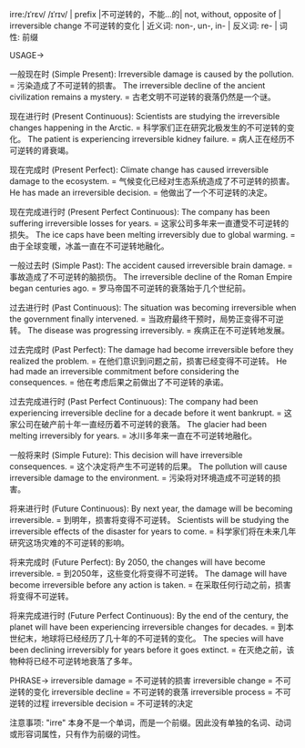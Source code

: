 irre:/ɪˈrɛv/ /ɪˈrɪv/ | prefix |不可逆转的，不能…的| not, without, opposite of | irreversible change 不可逆转的变化 | 近义词: non-, un-, in- | 反义词: re- | 词性: 前缀

USAGE->

一般现在时 (Simple Present):
Irreversible damage is caused by the pollution. = 污染造成了不可逆转的损害。
The irreversible decline of the ancient civilization remains a mystery. = 古老文明不可逆转的衰落仍然是一个谜。


现在进行时 (Present Continuous):
Scientists are studying the irreversible changes happening in the Arctic. = 科学家们正在研究北极发生的不可逆转的变化。
The patient is experiencing irreversible kidney failure. = 病人正在经历不可逆转的肾衰竭。


现在完成时 (Present Perfect):
Climate change has caused irreversible damage to the ecosystem. = 气候变化已经对生态系统造成了不可逆转的损害。
He has made an irreversible decision. = 他做出了一个不可逆转的决定。


现在完成进行时 (Present Perfect Continuous):
The company has been suffering irreversible losses for years. = 这家公司多年来一直遭受不可逆转的损失。
The ice caps have been melting irreversibly due to global warming. = 由于全球变暖，冰盖一直在不可逆转地融化。


一般过去时 (Simple Past):
The accident caused irreversible brain damage. = 事故造成了不可逆转的脑损伤。
The irreversible decline of the Roman Empire began centuries ago. = 罗马帝国不可逆转的衰落始于几个世纪前。


过去进行时 (Past Continuous):
The situation was becoming irreversible when the government finally intervened. = 当政府最终干预时，局势正变得不可逆转。
The disease was progressing irreversibly.  = 疾病正在不可逆转地发展。


过去完成时 (Past Perfect):
The damage had become irreversible before they realized the problem. = 在他们意识到问题之前，损害已经变得不可逆转。
He had made an irreversible commitment before considering the consequences. = 他在考虑后果之前做出了不可逆转的承诺。


过去完成进行时 (Past Perfect Continuous):
The company had been experiencing irreversible decline for a decade before it went bankrupt. = 这家公司在破产前十年一直经历着不可逆转的衰落。
The glacier had been melting irreversibly for years. = 冰川多年来一直在不可逆转地融化。


一般将来时 (Simple Future):
This decision will have irreversible consequences. = 这个决定将产生不可逆转的后果。
The pollution will cause irreversible damage to the environment. = 污染将对环境造成不可逆转的损害。


将来进行时 (Future Continuous):
By next year, the damage will be becoming irreversible. = 到明年，损害将变得不可逆转。
Scientists will be studying the irreversible effects of the disaster for years to come. = 科学家们将在未来几年研究这场灾难的不可逆转的影响。


将来完成时 (Future Perfect):
By 2050, the changes will have become irreversible. = 到2050年，这些变化将变得不可逆转。
The damage will have become irreversible before any action is taken. = 在采取任何行动之前，损害将变得不可逆转。


将来完成进行时 (Future Perfect Continuous):
By the end of the century, the planet will have been experiencing irreversible changes for decades. = 到本世纪末，地球将已经经历了几十年的不可逆转的变化。
The species will have been declining irreversibly for years before it goes extinct. = 在灭绝之前，该物种将已经不可逆转地衰落了多年。


PHRASE->
irreversible damage = 不可逆转的损害
irreversible change = 不可逆转的变化
irreversible decline = 不可逆转的衰落
irreversible process = 不可逆转的过程
irreversible decision = 不可逆转的决定


注意事项:
"irre" 本身不是一个单词，而是一个前缀。因此没有单独的名词、动词或形容词属性，只有作为前缀的词性。
